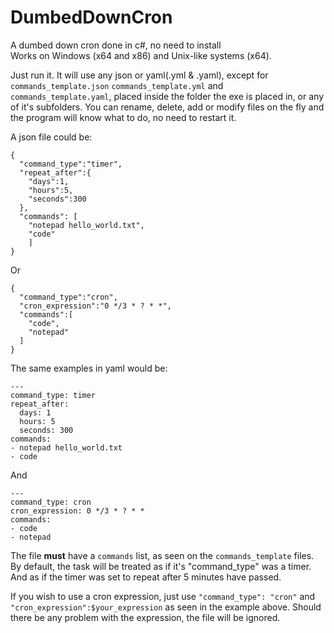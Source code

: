 # DumbedDownCron
A dumbed down cron done in c#, no need to install<br>
Works on Windows (x64 and x86) and Unix-like systems (x64).

Just run it. It will use any json or yaml(.yml & .yaml), except for `commands_template.json` `commands_template.yml` and `commands_template.yaml`, placed inside the folder the exe is placed in, or any of it's subfolders. You can rename, delete, add or modify files on the fly and the program will know what to do, no need to restart it.

A json file could be:
```
{
  "command_type":"timer",
  "repeat_after":{
    "days":1,
    "hours":5,
    "seconds":300
  },
  "commands": [
    "notepad hello_world.txt",
    "code"
    ]
}
```
Or
```
{
  "command_type":"cron",
  "cron_expression":"0 */3 * ? * *",
  "commands":[
    "code",
    "notepad"
  ]
}
```

The same examples in yaml would be:
```
---
command_type: timer
repeat_after:
  days: 1
  hours: 5
  seconds: 300
commands:
- notepad hello_world.txt
- code
```
And
```
---
command_type: cron
cron_expression: 0 */3 * ? * *
commands:
- code
- notepad
```


The file **must** have a `commands` list, as seen on the `commands_template` files.<br>
By default, the task will be treated as if it's "command_type" was a timer. And as if the timer was set to repeat after 5 minutes have passed.

If you wish to use a cron expression, just use `"command_type": "cron"` and `"cron_expression":$your_expression` as seen in the example above. Should there be any problem with the expression, the file will be ignored.

